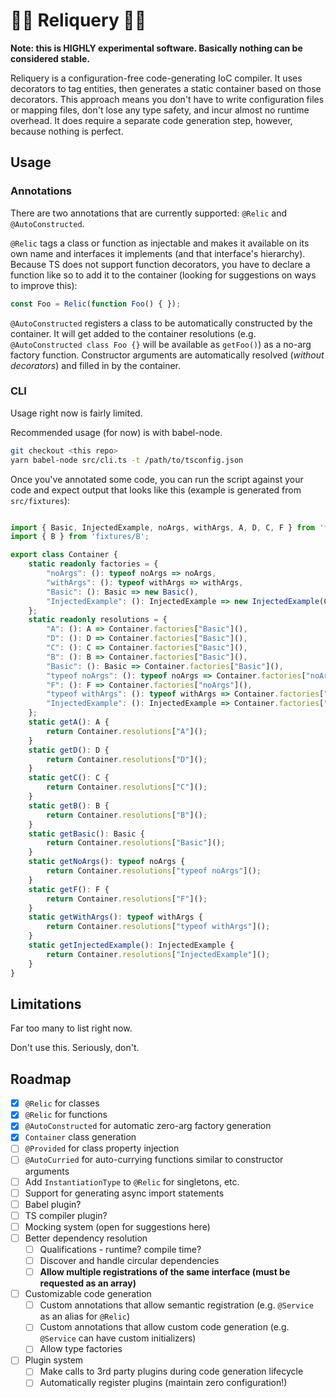 # 👑🔮 Reliquery 🔮👑

**Note: this is HIGHLY experimental software.  Basically nothing can be considered stable.**

Reliquery is a configuration-free code-generating IoC compiler.  It uses decorators to tag entities, then generates a static container based on those decorators.  This approach means you don't have to write configuration files or mapping files, don't lose any type safety, and incur almost no runtime overhead.  It does require a separate code generation step, however, because nothing is perfect.

## Usage


### Annotations

There are two annotations that are currently supported: `@Relic` and `@AutoConstructed`.  

`@Relic` tags a class or function as injectable and makes it available on its own name and interfaces it implements (and that interface's hierarchy).  Because TS does not support function decorators, you have to declare a function like so to add it to the container (looking for suggestions on ways to improve this):

```ts
const Foo = Relic(function Foo() { });
```

`@AutoConstructed` registers a class to be automatically constructed by the container.  It will get added to the container resolutions (e.g. `@AutoConstructed class Foo {}` will be available as `getFoo()`) as a no-arg factory function.  Constructor arguments are automatically resolved (*without decorators*) and filled in by the container.

### CLI 

Usage right now is fairly limited.

Recommended usage (for now) is with babel-node.

```bash
git checkout <this repo>
yarn babel-node src/cli.ts -t /path/to/tsconfig.json
```

Once you've annotated some code, you can run the script against your code and expect output that looks like this (example is generated from `src/fixtures`):

```ts

import { Basic, InjectedExample, noArgs, withArgs, A, D, C, F } from 'fixtures/Basic';
import { B } from 'fixtures/B';

export class Container {
    static readonly factories = {
        "noArgs": (): typeof noArgs => noArgs,
        "withArgs": (): typeof withArgs => withArgs,
        "Basic": (): Basic => new Basic(),
        "InjectedExample": (): InjectedExample => new InjectedExample(Container.resolutions["Basic"](), Container.resolutions["B"]()),
    };
    static readonly resolutions = {
        "A": (): A => Container.factories["Basic"](),
        "D": (): D => Container.factories["Basic"](),
        "C": (): C => Container.factories["Basic"](),
        "B": (): B => Container.factories["Basic"](),
        "Basic": (): Basic => Container.factories["Basic"](),
        "typeof noArgs": (): typeof noArgs => Container.factories["noArgs"](),
        "F": (): F => Container.factories["noArgs"](),
        "typeof withArgs": (): typeof withArgs => Container.factories["withArgs"](),
        "InjectedExample": (): InjectedExample => Container.factories["InjectedExample"](),
    };
    static getA(): A {
        return Container.resolutions["A"]();
    }
    static getD(): D {
        return Container.resolutions["D"]();
    }
    static getC(): C {
        return Container.resolutions["C"]();
    }
    static getB(): B {
        return Container.resolutions["B"]();
    }
    static getBasic(): Basic {
        return Container.resolutions["Basic"]();
    }
    static getNoArgs(): typeof noArgs {
        return Container.resolutions["typeof noArgs"]();
    }
    static getF(): F {
        return Container.resolutions["F"]();
    }
    static getWithArgs(): typeof withArgs {
        return Container.resolutions["typeof withArgs"]();
    }
    static getInjectedExample(): InjectedExample {
        return Container.resolutions["InjectedExample"]();
    }
}
```

## Limitations

Far too many to list right now.

Don't use this.  Seriously, don't.

## Roadmap

- [X] `@Relic` for classes
- [X] `@Relic` for functions
- [X] `@AutoConstructed` for automatic zero-arg factory generation
- [X] `Container` class generation
- [ ] `@Provided` for class property injection
- [ ] `@AutoCurried` for auto-currying functions similar to constructor arguments
- [ ] Add `InstantiationType` to `@Relic` for singletons, etc.
- [ ] Support for generating async import statements
- [ ] Babel plugin? 
- [ ] TS compiler plugin?
- [ ] Mocking system (open for suggestions here) 
- [ ] Better dependency resolution
    - [ ] Qualifications - runtime? compile time?
    - [ ] Discover and handle circular dependencies
    - [ ] **Allow multiple registrations of the same interface (must be requested as an array)**
- [ ] Customizable code generation
    - [ ] Custom annotations that allow semantic registration (e.g. `@Service` as an alias for `@Relic`)
    - [ ] Custom annotations that allow custom code generation (e.g. `@Service` can have custom initializers)
    - [ ] Allow type factories
- [ ] Plugin system
    - [ ] Make calls to 3rd party plugins during code generation lifecycle
    - [ ] Automatically register plugins (maintain zero configuration!)
